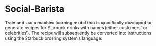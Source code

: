 # Social-Barista
Train and use a machine learning model that is specifically developed to generate recipes for Starbuck drinks with names (either customers' or celebrities'). The recipe will subsequently be converted into instructions using the Starbuck ordering system's language.